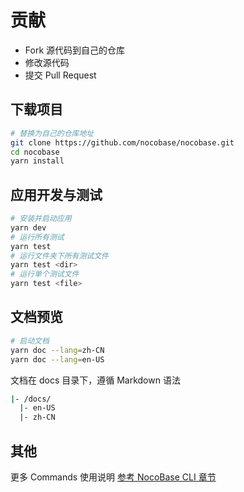 # 贡献

- Fork 源代码到自己的仓库
- 修改源代码
- 提交 Pull Request

## 下载项目

```bash
# 替换为自己的仓库地址
git clone https://github.com/nocobase/nocobase.git
cd nocobase
yarn install
```

## 应用开发与测试

```bash
# 安装并启动应用
yarn dev
# 运行所有测试
yarn test
# 运行文件夹下所有测试文件
yarn test <dir>
# 运行单个测试文件
yarn test <file>
```

## 文档预览

```bash
# 启动文档
yarn doc --lang=zh-CN
yarn doc --lang=en-US
```

文档在 docs 目录下，遵循 Markdown 语法

```bash
|- /docs/
  |- en-US
  |- zh-CN
```

## 其他

更多 Commands 使用说明 [参考 NocoBase CLI 章节](./development/nocobase-cli.md)